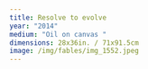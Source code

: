 ```yaml
---
title: Resolve to evolve
year: "2014"
medium: "Oil on canvas "
dimensions: 28x36in. / 71x91.5cm
image: /img/fables/img_1552.jpeg
---
```




